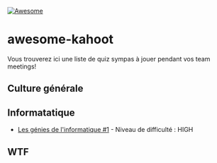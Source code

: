 [![Awesome](images/awesome.svg)](https://github.com/sindresorhus/awesome)

# awesome-kahoot

Vous trouverez ici une liste de quiz sympas à jouer pendant vos team meetings!

## Culture générale

## Informatatique

- [Les génies de l'informatique #1](https://create.kahoot.it/share/les-genies-de-l-informatique-1/87c4bb42-7561-43c3-b5eb-4a07f8bcc4d5) - Niveau de difficulté : HIGH

## WTF

